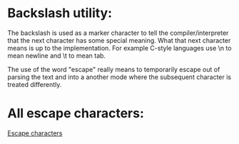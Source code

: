 # Backslash utility:
The backslash is used as a marker character to tell the compiler/interpreter that the next character has some special meaning. What that next character means is up to the implementation. For example C-style languages use \n to mean newline and \t to mean tab.

The use of the word "escape" really means to temporarily escape out of parsing the text and into a another mode where the subsequent character is treated differently.

# All escape characters:
[Escape characters](docs.oracle.com/javase/tutorial/java/data/characters.html)